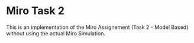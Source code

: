 
# Miro Task 2

This is an implementation of the Miro Assignement (Task 2 - Model Based) without using the actual Miro Simulation.
